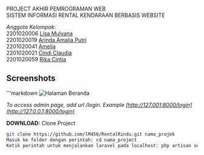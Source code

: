 PROJECT AKHIR PEMROGRAMAN WEB <br>
SISTEM INFORMASI RENTAL KENDARAAN BERBASIS WEBSITE

_Anggota Kelompok_: <br>
2201020006 [Lisa Mulyana](https://github.com/lM456) <br>
2201020019 [Arinda Amalia Putri](https://github.com/arndalya) <br>
2201020041 [Amelia](https://github.com/Mellias) <br>
2201020021 [Cindi Claudia](https://github.com/cindiclaudia) <br>
2201020059 [Rika Cintia](https://github.com/rika2305) <br>

## Screenshots
'''markdown
![Halaman Beranda](publilc/frontend/image/Screenshots(899).png)

*To access admin page, add url /login. Example [http://127.001:8000/login](http://127.0.0.1:8000/login)*


**DOWNLOAD:**
Clone Project
```bash
git clone https://github.com/lM456/RentalRindu.git nama_projek
Masuk ke folder dengan perintah: cd nama_project
Ketik perintah untuk menjalankan laravel pada localhost: php artisan serve
